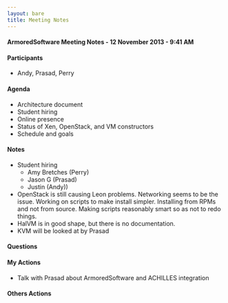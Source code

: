 ```yaml
---
layout: bare
title: Meeting Notes
---
```


#### ArmoredSoftware Meeting Notes - 12 November 2013 - 9:41 AM

#### Participants

* Andy, Prasad, Perry

#### Agenda

* Architecture document
* Student hiring
* Online presence
* Status of Xen, OpenStack, and VM constructors
* Schedule and goals

#### Notes

* Student hiring
	* Amy Bretches (Perry)
	* Jason G (Prasad)
	* Justin (Andy))
* OpenStack is still causing Leon problems.  Networking seems to be
  the issue.  Working on scripts to make install simpler.  Installing
  from RPMs and not from source.  Making scripts reasonably smart so
  as not to redo things.
* HalVM is in good shape, but  there is no documentation.  
* KVM will be looked at by Prasad

#### Questions

#### My Actions

* Talk with Prasad about ArmoredSoftware and ACHILLES integration

#### Others Actions
